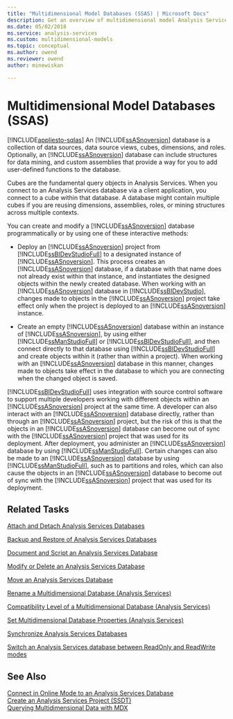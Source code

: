 ```yaml
---
title: "Multidimensional Model Databases (SSAS) | Microsoft Docs"
description: Get an overview of multidimensional model Analysis Services databases that consist of data sources, data source views, cubes, dimensions, and roles.
ms.date: 05/02/2018
ms.service: analysis-services
ms.custom: multidimensional-models
ms.topic: conceptual
ms.author: owend
ms.reviewer: owend
author: minewiskan

---
```

# Multidimensional Model Databases (SSAS)
[!INCLUDE[appliesto-sqlas](../includes/appliesto-sqlas.md)]
  An [!INCLUDE[ssASnoversion](../includes/ssasnoversion-md.md)] database is a collection of data sources, data source views, cubes, dimensions, and roles. Optionally, an [!INCLUDE[ssASnoversion](../includes/ssasnoversion-md.md)] database can include structures for data mining, and custom assemblies that provide a way for you to add user-defined functions to the database.  
  
 Cubes are the fundamental query objects in Analysis Services. When you connect to an Analysis Services database via a client application, you connect to a cube within that database. A database might contain multiple cubes if you are reusing dimensions, assemblies, roles, or mining structures across multiple contexts.  
  
 You can create and modify a [!INCLUDE[ssASnoversion](../includes/ssasnoversion-md.md)] database programmatically or by using one of these interactive methods:  
  
-   Deploy an [!INCLUDE[ssASnoversion](../includes/ssasnoversion-md.md)] project from [!INCLUDE[ssBIDevStudioFull](../includes/ssbidevstudiofull-md.md)] to a designated instance of [!INCLUDE[ssASnoversion](../includes/ssasnoversion-md.md)]. This process creates an [!INCLUDE[ssASnoversion](../includes/ssasnoversion-md.md)] database, if a database with that name does not already exist within that instance, and instantiates the designed objects within the newly created database. When working with an [!INCLUDE[ssASnoversion](../includes/ssasnoversion-md.md)] database in [!INCLUDE[ssBIDevStudio](../includes/ssbidevstudio-md.md)], changes made to objects in the [!INCLUDE[ssASnoversion](../includes/ssasnoversion-md.md)] project take effect only when the project is deployed to an [!INCLUDE[ssASnoversion](../includes/ssasnoversion-md.md)] instance.  
  
-   Create an empty [!INCLUDE[ssASnoversion](../includes/ssasnoversion-md.md)] database within an instance of [!INCLUDE[ssASnoversion](../includes/ssasnoversion-md.md)], by using either [!INCLUDE[ssManStudioFull](../includes/ssmanstudiofull-md.md)] or [!INCLUDE[ssBIDevStudioFull](../includes/ssbidevstudiofull-md.md)], and then connect directly to that database using [!INCLUDE[ssBIDevStudioFull](../includes/ssbidevstudiofull-md.md)] and create objects within it (rather than within a project). When working with an [!INCLUDE[ssASnoversion](../includes/ssasnoversion-md.md)] database in this manner, changes made to objects take effect in the database to which you are connecting when the changed object is saved.  
  
 [!INCLUDE[ssBIDevStudioFull](../includes/ssbidevstudiofull-md.md)] uses integration with source control software to support multiple developers working with different objects within an [!INCLUDE[ssASnoversion](../includes/ssasnoversion-md.md)] project at the same time. A developer can also interact with an [!INCLUDE[ssASnoversion](../includes/ssasnoversion-md.md)] database directly, rather than through an [!INCLUDE[ssASnoversion](../includes/ssasnoversion-md.md)] project, but the risk of this is that the objects in an [!INCLUDE[ssASnoversion](../includes/ssasnoversion-md.md)] database can become out of sync with the [!INCLUDE[ssASnoversion](../includes/ssasnoversion-md.md)] project that was used for its deployment. After deployment, you administer an [!INCLUDE[ssASnoversion](../includes/ssasnoversion-md.md)] database by using [!INCLUDE[ssManStudioFull](../includes/ssmanstudiofull-md.md)]. Certain changes can also be made to an [!INCLUDE[ssASnoversion](../includes/ssasnoversion-md.md)] database by using [!INCLUDE[ssManStudioFull](../includes/ssmanstudiofull-md.md)], such as to partitions and roles, which can also cause the objects in an [!INCLUDE[ssASnoversion](../includes/ssasnoversion-md.md)] database to become out of sync with the [!INCLUDE[ssASnoversion](../includes/ssasnoversion-md.md)] project that was used for its deployment.  
  
## Related Tasks  
 [Attach and Detach Analysis Services Databases](../../analysis-services/multidimensional-models/attach-and-detach-analysis-services-databases.md)  
  
 [Backup and Restore of Analysis Services Databases](../../analysis-services/multidimensional-models/backup-and-restore-of-analysis-services-databases.md)  
  
 [Document and Script an Analysis Services Database](../../analysis-services/multidimensional-models/document-and-script-an-analysis-services-database.md)  
  
 [Modify or Delete an Analysis Services Database](../../analysis-services/multidimensional-models/modify-or-delete-an-analysis-services-database.md)  
  
 [Move an Analysis Services Database](../../analysis-services/multidimensional-models/move-an-analysis-services-database.md)  
  
 [Rename a Multidimensional Database &#40;Analysis Services&#41;](../../analysis-services/multidimensional-models/rename-a-multidimensional-database-analysis-services.md)  
  
 [Compatibility Level of a Multidimensional Database &#40;Analysis Services&#41;](../../analysis-services/multidimensional-models/compatibility-level-of-a-multidimensional-database-analysis-services.md)  
  
 [Set Multidimensional Database Properties &#40;Analysis Services&#41;](../../analysis-services/multidimensional-models/set-multidimensional-database-properties-analysis-services.md)  
  
 [Synchronize Analysis Services Databases](../../analysis-services/multidimensional-models/synchronize-analysis-services-databases.md)  
  
 [Switch an Analysis Services database between ReadOnly and ReadWrite modes](../../analysis-services/multidimensional-models/switch-an-analysis-services-database-between-readonly-and-readwrite-modes.md)  
  
## See Also  
 [Connect in Online Mode to an Analysis Services Database](../../analysis-services/multidimensional-models/connect-in-online-mode-to-an-analysis-services-database.md)   
 [Create an Analysis Services Project &#40;SSDT&#41;](../../analysis-services/multidimensional-models/create-an-analysis-services-project-ssdt.md)   
 [Querying Multidimensional Data with MDX](../../analysis-services/multidimensional-models/mdx/querying-multidimensional-data-with-mdx.md)  
  
  
